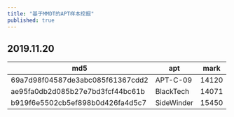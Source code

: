 ```yaml
---
title: "基于MMDT的APT样本挖掘"
published: true
---
```


## 2019.11.20

|md5|apt|mark|
|----|----|----|
|69a7d98f04587de3abc085f61367cdd2|APT-C-09|14120|
|ae95fa0db2d085b27e7bd3fcf44bc61b|BlackTech|14071|
|b919f6e5502cb5ef898b0d426fa4d5c7|SideWinder|15450|

<!--more-->

